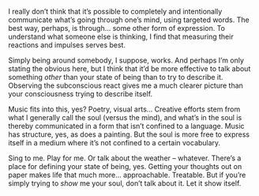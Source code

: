 I really don’t think that it’s possible to completely and intentionally communicate what’s going through one’s mind, using targeted words. The best way, perhaps, is through… some other form of expression. To understand what someone else is thinking, I find that measuring their reactions and impulses serves best.

Simply being around somebody, I suppose, works. And perhaps I’m only stating the obvious here, but I think that it’d be more effective to talk about something *other* than your state of being than to try to describe it. Observing the subconscious react gives me a much clearer picture than your consciousness trying to describe itself.

Music fits into this, yes? Poetry, visual arts… Creative efforts stem from what I generally call the soul (versus the mind), and what’s in the soul is thereby communicated in a form that isn’t confined to a language. Music has structure, yes, as does a painting. But the soul is more free to express itself in a medium where it’s not confined to a certain vocabulary.

Sing to me. Play for me. Or talk about the weather – whatever. There’s a place for defining your state of being, yes. Getting your thoughts out on paper makes life that much more… approachable. Treatable. But if you’re simply trying to *show* me your soul, don’t talk about it. Let it show itself.
